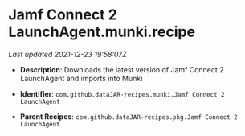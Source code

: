 # Jamf Connect 2 LaunchAgent.munki.recipe

_Last updated 2021-12-23 19:58:07Z_

- **Description**: Downloads the latest version of Jamf Connect 2 LaunchAgent and imports into Munki

- **Identifier**: `com.github.dataJAR-recipes.munki.Jamf Connect 2 LaunchAgent`

- **Parent Recipes**: `com.github.dataJAR-recipes.pkg.Jamf Connect 2 LaunchAgent`